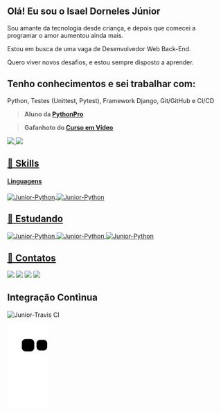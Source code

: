 ## Olá! Eu sou o Isael Dorneles Júnior 

Sou amante da tecnologia desde criança, e depois que comecei a programar o amor aumentou ainda mais.

Estou em busca de uma vaga de Desenvolvedor Web Back-End.

Quero viver novos desafios, e estou sempre disposto a aprender.

## Tenho conhecimentos e sei trabalhar com:

Python, Testes (Unittest, Pytest), Framework Django, Git/GitHub e CI/CD
 
>**Aluno da [PythonPro](https://github.com/pythonprobr)**
 


>**Gafanhoto do [Curso em Vídeo](https://www.cursoemvideo.com/)**
 
 <div>
  <a href="https://github.com/JuniorD-Isael">
  <img height="180em" src="https://github-readme-stats.vercel.app/api?username=JuniorD-Isael&show_icons=true&theme=midnight-purple&include_all_commits=true&count_private=true"/>
  <img height="180em" src="https://github-readme-stats.vercel.app/api/top-langs/?username=JuniorD-Isael&layout=compact&langs_count=7&theme=midnight-purple"/>
</div>

## 🚀 Skills

#### Linguagens

<img align="center" alt="Junior-Python" src="https://img.shields.io/badge/Python-3776AB?style=for-the-badge&logo=python&logoColor=white">
<img align="center" alt="Junior-Python" src="https://img.shields.io/badge/Django-092E20?style=for-the-badge&logo=django&logoColor=white">



## :notebook_with_decorative_cover: Estudando

<img align="center" alt="Junior-Python" src="https://img.shields.io/badge/HTML5-E34F26?style=for-the-badge&logo=html5&logoColor=white"> <img align="center" alt="Junior-Python" src="https://img.shields.io/badge/CSS3-1572B6?style=for-the-badge&logo=css3&logoColor=white">
<img align="center" alt="Junior-Python" src="https://img.shields.io/badge/JavaScript-F7DF1E?style=for-the-badge&logo=javascript&logoColor=black">
</div>
<div>

  
## :boy: Contatos

  <a href="https://www.instagram.com/isaeldjunior/" target="_blank"><img src="https://img.shields.io/badge/-Instagram-%23E4405F?style=for-the-badge&logo=instagram&logoColor=white"></a> <a href="https://t.me/IsaeldJunior/" target="_blank"><img src="https://img.shields.io/badge/Telegram-2CA5E0?style=for-the-badge&logo=telegram&logoColor=white" target="_blank"></a> <a href = "mailto:isaeldjunior@gmail.com"><img src="https://img.shields.io/badge/Gmail-D14836?style=for-the-badge&logo=gmail&logoColor=white" target="_blank"></a> <a href="https://www.linkedin.com/in/isael-d-junior/" target="_blank"><img src="https://img.shields.io/badge/-LinkedIn-%230077B5?style=for-the-badge&logo=linkedin&logoColor=white" target="_blank"></a> 
 
## Integração Contìnua
<img align="center" alt="Junior-Travis CI" src="https://img.shields.io/badge/travis_CI-3EAAAF?style=for-the-badge&logo=travisci&logoColor=white">

  ![Snake animation](https://github.com/JuniorD-Isael/JuniorD-Isael/blob/output/github-contribution-grid-snake.svg)
</div>
